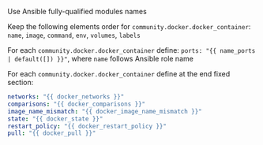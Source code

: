Use Ansible fully-qualified modules names

Keep the following elements order for `community.docker.docker_container`: `name`, `image`, `command`, `env`, `volumes`, `labels`

For each `community.docker.docker_container` define: `ports: "{{ name_ports | default([]) }}"`, where `name` follows Ansible role name

For each `community.docker.docker_container` define at the end fixed section:

```yaml
networks: "{{ docker_networks }}"
comparisons: "{{ docker_comparisons }}"
image_name_mismatch: "{{ docker_image_name_mismatch }}"
state: "{{ docker_state }}"
restart_policy: "{{ docker_restart_policy }}"
pull: "{{ docker_pull }}"
```
